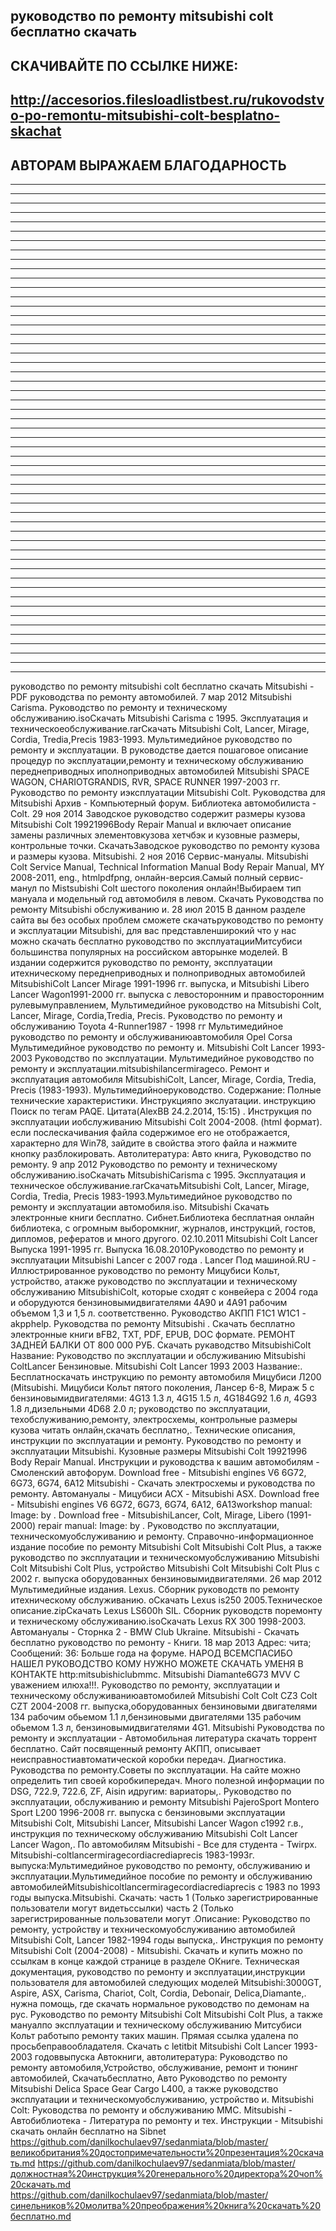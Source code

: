 руководство по ремонту mitsubishi colt бесплатно скачать
--------------------------------------------------
СКАЧИВАЙТЕ ПО ССЫЛКЕ НИЖЕ:
--------------------------------------------------
http://accesorios.filesloadlistbest.ru/rukovodstvo-po-remontu-mitsubishi-colt-besplatno-skachat
--------------------------------------------------
АВТОРАМ ВЫРАЖАЕМ БЛАГОДАРНОСТЬ
--------------------------------------------------
--------------------------------------------------
--------------------------------------------------
--------------------------------------------------
--------------------------------------------------
--------------------------------------------------
--------------------------------------------------
--------------------------------------------------
--------------------------------------------------
--------------------------------------------------
--------------------------------------------------
--------------------------------------------------
--------------------------------------------------
--------------------------------------------------
--------------------------------------------------
--------------------------------------------------
--------------------------------------------------
--------------------------------------------------
--------------------------------------------------
--------------------------------------------------
--------------------------------------------------
--------------------------------------------------
--------------------------------------------------
--------------------------------------------------
--------------------------------------------------
--------------------------------------------------
--------------------------------------------------
--------------------------------------------------
--------------------------------------------------
--------------------------------------------------
--------------------------------------------------
--------------------------------------------------
--------------------------------------------------
--------------------------------------------------
--------------------------------------------------
--------------------------------------------------
--------------------------------------------------
--------------------------------------------------
--------------------------------------------------
--------------------------------------------------
--------------------------------------------------
--------------------------------------------------
--------------------------------------------------
--------------------------------------------------
--------------------------------------------------
--------------------------------------------------
--------------------------------------------------
--------------------------------------------------
--------------------------------------------------
--------------------------------------------------
--------------------------------------------------
--------------------------------------------------
--------------------------------------------------
--------------------------------------------------
руководство по ремонту mitsubishi colt бесплатно скачать Mitsubishi - PDF руководства по ремонту автомобилей. 7 мар 2012  Mitsubishi Carisma. Руководство по ремонту и техническому обслуживанию.isoСкачать Mitsubishi Carisma с 1995. Эксплуатация и техническоеобслуживание.rarСкачать Mitsubishi Colt, Lancer, Mirage, Cordia, Tredia,Precis 1983-1993. Мультимедийное руководство по ремонту и эксплуатации. В руководстве дается пошаговое описание процедур по эксплуатации,ремонту и техническому обслуживанию переднеприводных иполноприводных автомобилей Mitsubishi SPACE WAGON, CHARIOTGRANDIS, RVR, SPACE RUNNER 1997-2003 гг. Руководство по ремонту иэксплуатации Mitsubishi Colt. Руководства для Mitsubishi Архив - Компьютерный форум. Библиотека автомобилиста - Colt. 29 ноя 2014  Заводское руководство содержит размеры кузова Mitsubishi Colt 19921996Body Repair Manual и включает описание замены различных элементовкузова хетчбэк и кузовные размеры, контрольные точки.  СкачатьЗаводское руководство по ремонту кузова и размеры кузова. Mitsubishi. 2 ноя 2016  Сервис-мануалы. Mitsubishi Colt Service Manual, Technical Information Manual Body Repair Manual, MY 2008-2011, eng., htmlpdfpng, онлайн-версия.Самый полный сервис-манул по Mistsubishi Colt шестого поколения онлайн!Выбираем тип мануала и модельный год автомобиля в левом. Скачать Руководства по ремонту Mitsubishi обслуживанию и. 28 июл 2015  В данном разделе сайта вы без особых проблем сможете скачатьруководство по ремонту и эксплуатации Mitsubishi, для вас представленширокий  что у нас можно скачать бесплатно руководство по эксплуатацииМитсубиси большинства популярных на российском авторынке моделей. В издании содержится руководство по ремонту, эксплуатации итехническому переднеприводных и полноприводных автомобилей MitsubishiColt  Lancer  Mirage 1991-1996 гг. выпуска, и Mitsubishi Libero  Lancer Wagon1991-2000 гг. выпуска с левосторонним и правосторонним рулевымуправлением,
Мультимедийное руководство на Mitsubishi Colt, Lancer, Mirage, Cordia,Tredia, Precis. Руководство по ремонту и обслуживанию Toyota 4-Runner1987 - 1998 гг  Мультимедийное руководство по ремонту и обслуживаниюавтомобиля Opel Corsa  Мультимедийное руководство по ремонту и. Mitsubishi Colt Lancer 1993-2003 Руководство по эксплуатации. Мультимедийное руководство по ремонту и эксплуатации.mitsubishilancermirageco. Ремонт и эксплуатация автомобиля MitsubishiColt, Lancer, Mirage, Cordia, Tredia, Precis (1983-1993). Мультимедийноеруководство. Содержание: Полные технические характеристики. Инструкцияпо экслуатации. инструкцию  Поиск по тегам  PAQE. Цитата(AlexBB  24.2.2014, 15:15) . Инструкция по эксплуатации иобслуживанию Mitsubishi Colt 2004-2008. (html формат). если послескачивания файла содержимое его не отображается, характерно для Win78, зайдите в свойства этого файла и нажмите кнопку разблокировать. Автолитература: Авто книга, Руководство по ремонту. 9 апр 2012  Руководство по ремонту и техническому обслуживанию.isoСкачать MitsubishiCarisma с 1995. Эксплуатация и техническое обслуживание.rarСкачатьMitsubishi Colt, Lancer, Mirage, Cordia, Tredia, Precis 1983-1993.Мультимедийное руководство по ремонту и эксплуатации автомобиля.iso. Mitsubishi  Скачать электронные книги бесплатно. Сибнет.Библиотека  бесплатная онлайн библиотека, с огромным выборомкниг, журналов, инструкций, гостов, дипломов, рефератов и много другого. 02.10.2011 Mitsubishi Colt Lancer Выпуска 1991-1995 гг. Выпуска  16.08.2010Руководство по ремонту и эксплуатации Mitsubishi Lancer с 2007 года . Lancer  Под машиной.RU -
Иллюстрированное руководство по ремонту Мицубиси Кольт, устройство, атакже руководство по эксплуатации и техническому обслуживанию MitsubishiColt, которые сходят с конвейера с 2004 года и оборудуются бензиновымидвигателями 4A90 и 4A91 рабочим объемом 1,3 и 1,5 л. соответственно. Руководство АКПП F1C1  W1C1 - akpphelp. Руководства по ремонту Mitsubishi . Скачать бесплатно электронные книги вFB2, TXT, PDF, EPUB, DOC формате. РЕМОНТ ЗАДНЕЙ БАЛКИ ОТ 800 000 РУБ. Скачать рукаводство  MitsubishiColt Название: Руководство по эксплуатации и обслуживанию Mitsubishi ColtLancer Бензиновые. Mitsubishi Colt Lancer 1993 2003 Название:. Бесплатноскачать инструкцию по ремонту автомобиля Мицубиси Л200 (Mitsubishi. Мицубиси Кольт пятого поколения, Лансер 6-8, Мираж 5 с бензиновымидвигателями: 4G13 1.3 л, 4G15 1.5 л, 4G184G92 1.6 л, 4G93 1.8 л,дизельными 4D68 2.0 л; руководство по эксплуатации, техобслуживанию,ремонту, электросхемы, контрольные размеры кузова читать онлайн,скачать бесплатно,. Технические описания, инструкции по эксплуатации и ремонту. Руководство по ремонту и эксплуатации Mitsubishi. Кузовные размеры Mitsubishi Colt 19921996 Body Repair Manual. Инструкции и руководства к вашим автомобилям - Смоленский автофорум. Download free - Mitsubishi engines V6 6G72, 6G73, 6G74, 6A12
Mitsubishi - Скачать электросхемы и руководства по ремонту. Автомануалы - Мицубиси АСХ - Mitsubishi ASX. Download free - Mitsubishi engines V6 6G72, 6G73, 6G74, 6A12, 6A13workshop manual: Image: by .  Download free - MitsubishiLancer, Colt, Mirage, Libero (1991-2000) repair manual: Image: by . Руководство по эксплуатации, техническомуобслуживанию и ремонту. Справочно-информационное издание пособие по ремонту Mitsubishi Colt Mitsubishi Colt Plus, а также руководство по эксплуатации и техническомуобслуживанию Mitsubishi Colt  Mitsubishi Colt Plus, устройство Mitsubishi Colt Mitsubishi Colt Plus с 2002 г. выпуска оборудованных бензиновымидвигателями. 26 мар 2012  Мультимедийные издания. Lexus. Сборник руководств по ремонту итехническому обслуживанию. oСкачать Lexus is250 2005.Техническое описание.zipСкачать Lexus LS600h SIL. Сборник руководств поремонту и техническому обслуживанию.isoСкачать Lexus RX 300 1998-2003. Автомануалы - Сторнка 2 - BMW Club Ukraine. Mitsubishi - Скачать бесплатно руководство по ремонту - Книги. 18 мар 2013  Адрес: чита; Сообщений: 36: Больше года на форуме. НАРОД ВСЕМСПАСИБО НАШЕЛ РУКОВОДСТВО КОМУ НУЖНО МОЖЕТЕ СКАЧАТЬ УМЕНЯ В КОНТАКТЕ http:mitsubishiclubmmc. Mitsubishi Diamante6G73 MVV С уважением илюха!!!. Руководство по ремонту, эксплуатации и техническому обслуживаниюавтомобилей Mitsubishi Colt  Colt CZ3  Colt CZT 2004-2008 гг. выпуска,оборудованных бензиновыми двигателями 134 рабочим обьемом 1.1 л,бензиновыми двигателями 135 рабочим обьемом 1.3 л, бензиновымидвигателями 4G1. Mitsubishi Руководства по ремонту и эксплуатации -
Автомобильная литература скачать торрент бесплатно. Сайт посвященный ремонту АКПП, описывает неисправностиавтоматической коробки передач. Диагностика. Руководства по ремонту.Советы по эксплуатации. На сайте можно определить тип своей коробкипередач. Много полезной информации по DSG, 722.9, 722.6, ZF, Aisin идругим: вариаторы,. Руководство по эксплуатации, обслуживанию и ремонту Mitsubishi PajeroSport  Montero Sport  L200 1996-2008 гг. выпуска с бензиновыми эксплуатации Mitsubishi Colt, Mitsubishi Lancer, Mitsubishi Lancer Wagon c1992 г.в., инструкция по техническому обслуживанию Mitsubishi Colt  Lancer Lancer Wagon,. По автомобилям Mitsubishi - Все для студента - Twirpx. Mitsubishi-coltlancermiragecordiacrediaprecis 1983-1993г. выпуска:Мультимедийное руководство по ремонту, обслуживанию и эксплуатации.Мультимедийное пособие по ремонту и обслуживанию автомобилейMitsubishicoltlancermiragecordiacrediaprecis с 1983 по 1993 годы выпуска.Mitsubishi. Скачать: часть 1 (Только зарегистрированные пользователи могут видетьссылки)  часть 2 (Только зарегистрированные пользователи могут .Описание: Руководство по ремонту, устройству и техническомуобслуживанию автомобилей Mitsubishi Colt, Lancer 1982-1994 годы выпуска,. Инструкция по ремонту Mitsubishi Colt (2004-2008) - Mitsubishi. Скачать и купить можно по ссылкам в конце каждой странице в разделе ОКниге. Техническая документация, руководство по ремонту и эксплуатации,инструкции пользователя для автомобилей следующих моделей Mitsubishi:3000GT, Aspire, ASX, Carisma, Chariot, Colt, Cordia, Debonair, Delica,Diamante,. нужна помощь, где скачать нормальное руководство по демонам на рус. Руководство по ремонту Mitsubishi Colt  Mitsubishi Colt Plus, а также мануалпо эксплуатации и техническому обслуживанию Митсубиси Кольт  работыпо ремонту таких машин. Прямая ссылка удалена по просьбеправообладателя. Скачать c letitbit Mitsubishi Colt  Lancer 1993-2003 годоввыпуска
Автокниги, автолитература: Руководство по ремонту автомобиля,Устройство, обслуживание, ремонт и тюнинг автомобилей, Скачатьбесплатно, Авто  Руководство по ремонту Mitsubishi Delica  Space Gear Cargo  L400, а также руководство эксплуатации и техническомуобслуживанию, устройство и. Mitsubishi Colt: Руководства по ремонту и обслуживанию  MMC. Mitsubishi - Автобиблиотека - Литература по ремонту и тех. Инструкции - Mitsubishi скачать онлайн бесплатно на Sibnet
https://github.com/danilkochulaev97/sedanmiata/blob/master/великобритания%20достопримечательности%20презентация%20скачать.md
https://github.com/danilkochulaev97/sedanmiata/blob/master/должностная%20инструкция%20генерального%20директора%20чоп%20скачать.md
https://github.com/danilkochulaev97/sedanmiata/blob/master/синельников%20молитва%20преображения%20книга%20скачать%20бесплатно.md